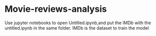 # Movie-reviews-analysis
Use jupyter notebooks to open Untitled.ipynb,and put the IMDb with the untitled.ipynb in the same folder.
IMDb is the dataset to train the model
